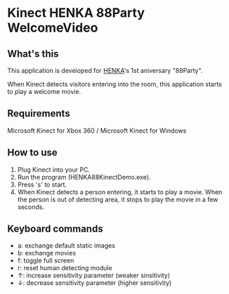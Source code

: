 Kinect HENKA 88Party WelcomeVideo
================

## What's this

This application is developed for [HENKA](http://henka.jp)'s 1st aniversary "88Party".

When Kinect detects visitors entering into the room, this application starts to play a welcome movie.

## Requirements

Microsoft Kinect for Xbox 360 / Microsoft Kinect for Windows

## How to use

1. Plug Kinect into your PC.
2. Run the program (HENKA88KinectDemo.exe).
3. Press 's' to start.
4. When Kinect detects a person entering, it starts to play a movie.
   When the person is out of detecting area, it stops to play the movie in a few seconds.

## Keyboard commands

* a: exchange default static images
* b: exchange movies
* f: toggle full screen
* r: reset human detecting module
* ↑: increase sensitivity parameter (weaker sinsitivity)
* ↓: decrease sensitivity parameter (higher sensitivity)
